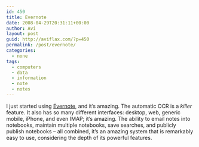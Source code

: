 ```yaml
---
id: 450
title: Evernote
date: 2008-04-29T20:31:11+00:00
author: Avi
layout: post
guid: http://aviflax.com/?p=450
permalink: /post/evernote/
categories:
  - none
tags:
  - computers
  - data
  - information
  - note
  - notes
---
```

I just started using [Evernote](http://evernote.com/), and it&#8217;s amazing. The automatic OCR is a _killer_ feature. It also has so many different interfaces: desktop, web, generic mobile, iPhone, and even IMAP; it&#8217;s amazing. The ability to email notes into notebooks, maintain multiple notebooks, save searches, and publicly publish notebooks &#8211; all combined, it&#8217;s an amazing system that is remarkably easy to use, considering the depth of its powerful features.